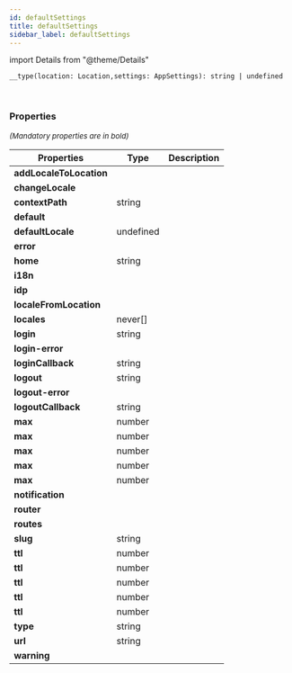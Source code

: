 ```yaml
---
id: defaultSettings
title: defaultSettings
sidebar_label: defaultSettings
---
```


import Details from "@theme/Details"


```tsx
__type(location: Location,settings: AppSettings): string | undefined
```
<br/>



### Properties

<font size="2"><i>(Mandatory properties are in bold)</i></font>

| Properties | Type | Description |
| --------- | ---- | ----------- |
| **addLocaleToLocation** |  |  |
| **changeLocale** |  |  |
| **contextPath** | string |  |
| **default** |  |  |
| **defaultLocale** | undefined |  |
| **error** |  |  |
| **home** | string |  |
| **i18n** |  |  |
| **idp** |  |  |
| **localeFromLocation** |  |  |
| **locales** | never[] |  |
| **login** | string |  |
| **login-error** |  |  |
| **loginCallback** | string |  |
| **logout** | string |  |
| **logout-error** |  |  |
| **logoutCallback** | string |  |
| **max** | number |  |
| **max** | number |  |
| **max** | number |  |
| **max** | number |  |
| **max** | number |  |
| **notification** |  |  |
| **router** |  |  |
| **routes** |  |  |
| **slug** | string |  |
| **ttl** | number |  |
| **ttl** | number |  |
| **ttl** | number |  |
| **ttl** | number |  |
| **ttl** | number |  |
| **type** | string |  |
| **url** | string |  |
| **warning** |  |  |


